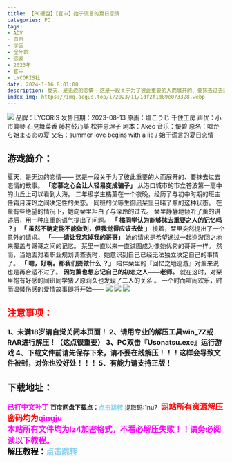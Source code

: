 ```yaml
---
title: 【PC硬盘】【官中】始于谎言的夏日恋情
categories: PC
tags:
- ADV
- 百合
- 学园
- 全年龄
- 恋爱
- 2023年
- 官中
- LYCORIS社
date: 2024-1-16 8:01:00
description: 夏天，是无边的恋情——这是一段关于为了彼此重要的人而展开的、要抹去过去恋情的故事。「恋慕之心会让人轻易变成骗子」从港口城市的市立苍波第一高中的山丘上可以看到大海。二年级学生橘薰在一个夜晚，经历了与初中时期的班主任霜月深玲之间决定性的失恋。同班的优等生御凪栞里目睹了薰的这种状态。
index_img: https://img.acgus.top/i/2023/11/1df2f1d89e073328.webp
---
```

![](https://img.acgus.top/i/2023/11/1df2f1d89e073328.webp)
品牌：LYCORIS
发售日期：2023-08-13
原画：塩こうじ 千住工房
声优：小市眞琴 石見舞菜香 藤村鼓乃美 松井恵理子
剧本：Akeo
音乐：優碧
原名：嘘から始まる恋の夏
又名：summer love begins with a lie / 始于谎言的夏日恋情

## 游戏简介：
夏天，是无边的恋情——
这是一段关于为了彼此重要的人而展开的、要抹去过去恋情的故事。
<b>「恋慕之心会让人轻易变成骗子」</b>
从港口城市的市立苍波第一高中的山丘上可以看到大海。
二年级学生橘薰在一个夜晚，经历了与初中时期的班主任霜月深玲之间决定性的失恋。
同班的优等生御凪栞里目睹了薰的这种状态。
在薰有些绝望的情况下，她向栞里坦白了与深玲的过去。
栞里静静地倾听了薰的讲述后，用一种庄重的语气提出了问题。
<b>「 橘同学认为能够抹去重要之人的记忆吗 ？」
「 虽然不确定能不能做到，但我觉得应该去做 」</b>
接着，栞里突然提出了一个意外的请求。
<b>「——请让我忘掉我的哥哥」</b>
她的请求是希望通过一起巡游回之地来覆盖与哥哥之间的记忆。
栞里一直以来一直试图成为像她优秀的哥哥一样。
然而，当她面对着职业规划调查表时，她意识到自己已经无法独立决定自己的事情了。
<b>「 嗯，好啊。那我们要做什么 ？」</b>
陪伴栞里的『回忆之地巡游』对薰来说也是再合适不过了。
<b>因为薰也想忘记自己的初恋之人——老师。</b>
就在这时，对栞里抱有好感的同班同学猪ノ原莉久也发现了二人的关系 。
一个时而喧闹欢乐，时而温馨伤感的爱情故事即将开始——
![](https://img.acgus.top/i/2023/11/59c60a70a2073334.webp)
![](https://img.acgus.top/i/2023/11/1d6d26129a073332.webp)
![](https://img.acgus.top/i/2023/11/8b5bff5e9f073330.webp)





## <font color=#FF0000 >注意事项：</font>
<font size=3><b>1、未满18岁请自觉关闭本页面！
2、请用专业的解压工具win_7Z或RAR进行解压！（这点很重要）
3、PC双击『Usonatsu.exe』运行游戏
4、下载文件前请先保存下来，请不要在线解压！！！这样会导致文件被封，对你也没好处！！！
5、有能力请支持正版！</b></font>

## 下载地址：
<font color=#FF00FF size=3><b>已打中文补丁</b></font>
<b>百度网盘下载点：</b><a href="https://pan.baidu.com/s/1iVevbTfWesq1mHO1Rlxl-Q?pwd=1nu7" style="color: #87CEEB;"><b>点击跳转</b></a> 提取码:1nu7
<a style="padding: 0" href="https://post.qingju.org/AD/"><img style="max-width:100%" src="https://img.acgus.top/i/2024/07/478f689b8021d8d499ab43d21acf137a.gif" alt=""></a>
<b><font color=#FF0000 size=4>网站所有资源解压密码均为</b></font><b><font color=#FF00FF size=4>qingju</font><font color=#FF0000 ></font></b><br><b><font color=#FF00FF size=4>本站所有文件均为lz4加密格式，不看必解压失败！！请务必阅读以下教程。</b></font><br><b><font color=#000 size=4>解压教程：</b><a href="https://post.qingju.org/tutorial/000/" style="color: #87CEEB;"><b>点击跳转</b></a>